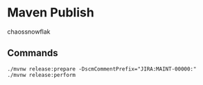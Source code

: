 # Maven Publish

chaossnowflak

## Commands

```shell
./mvnw release:prepare -DscmCommentPrefix="JIRA:MAINT-00000:"
./mvnw release:perform
```